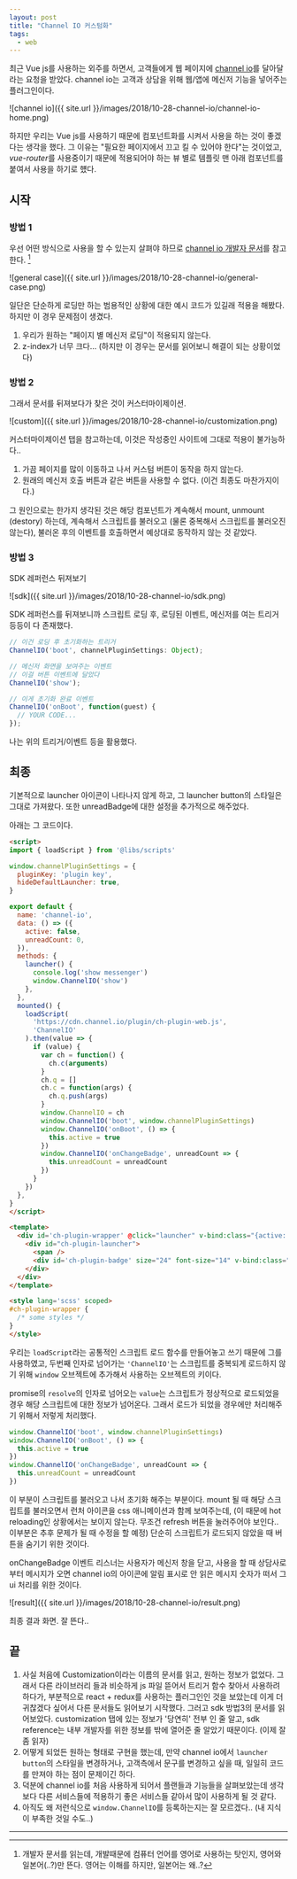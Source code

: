 ```yaml
---
layout: post
title: "Channel IO 커스텀화"
tags:
  - web
---
```


최근 Vue js를 사용하는 외주를 하면서, 고객들에게 웹 페이지에 [channel io](https://channel.io/ko)를 달아달라는 요청을 받았다. channel io는 고객과 상담을 위해 웹/앱에 메신저 기능을 넣어주는 플러그인이다.

![channel io]({{ site.url }}/images/2018/10-28-channel-io/channel-io-home.png)

하지만 우리는 Vue js를 사용하기 때문에 컴포넌트화를 시켜서 사용을 하는 것이 좋겠다는 생각을 했다. 그 이유는 "필요한 페이지에서 끄고 킬 수 있어야 한다"는 것이었고, *vue-router*를 사용중이기 때문에 적용되어야 하는 뷰 별로 템플릿 맨 아래 컴포넌트를 붙여서 사용을 하기로 헀다.

## 시작

### 방법 1

우선 어떤 방식으로 사용을 할 수 있는지 살펴야 하므로 [channel io 개발자 문서](https://developers.channel.io/docs)를 참고한다. [^1]

![general case]({{ site.url }}/images/2018/10-28-channel-io/general-case.png)

일단은 단순하게 로딩만 하는 범용적인 상황에 대한 예시 코드가 있길래 적용을 해봤다. 하지만 이 경우 문제점이 생겼다.

1. 우리가 원하는 "페이지 별 메신저 로딩"이 적용되지 않는다.
2. z-index가 너무 크다... (하지만 이 경우는 문서를 읽어보니 해결이 되는 상황이었다)

### 방법 2

그래서 문서를 뒤져보다가 찾은 것이 커스터마이제이션.

![custom]({{ site.url }}/images/2018/10-28-channel-io/customization.png)

커스터마이제이션 탭을 참고하는데, 이것은 작성중인 사이트에 그대로 적용이 불가능하다..

1. 가끔 페이지를 많이 이동하고 나서 커스텀 버튼이 동작을 하지 않는다.
2. 원래의 메신저 호출 버튼과 같은 버튼을 사용할 수 없다. (이건 최종도 마찬가지이다.)

그 원인으로는 한가지 생각된 것은 해당 컴포넌트가 계속해서 mount, unmount (destory) 하는데, 계속해서 스크립트를 불러오고 (물론 중복해서 스크립트를 불러오진 않는다), 불러온 후의 이벤트를 호출하면서 예상대로 동작하지 않는 것 같았다.

### 방법 3

SDK 레퍼런스 뒤져보기

![sdk]({{ site.url }}/images/2018/10-28-channel-io/sdk.png)

SDK 레퍼런스를 뒤져보니까 스크립트 로딩 후, 로딩된 이벤트, 메신저를 여는 트리거 등등이 다 존재했다.

```javascript
// 이건 로딩 후 초기화하는 트리거
ChannelIO('boot', channelPluginSettings: Object);

// 메신저 화면을 보여주는 이벤트
// 이걸 버튼 이벤트에 달았다
ChannelIO('show');

// 이게 초기화 완료 이벤트
ChannelIO('onBoot', function(guest) {
  // YOUR CODE...
});
```

나는 위의 트리거/이벤트 등을 활용했다.

## 최종

기본적으로 launcher 아이콘이 나타나지 않게 하고, 그 launcher button의 스타일은 그대로 가져왔다. 또한 unreadBadge에 대한 설정을 추가적으로 해주었다.

아래는 그 코드이다.

```html
<script>
import { loadScript } from '@libs/scripts'

window.channelPluginSettings = {
  pluginKey: 'plugin key',
  hideDefaultLauncher: true,
}

export default {
  name: 'channel-io',
  data: () => ({
    active: false,
    unreadCount: 0,
  }),
  methods: {
    launcher() {
      console.log('show messenger')
      window.ChannelIO('show')
    },
  },
  mounted() {
    loadScript(
      'https://cdn.channel.io/plugin/ch-plugin-web.js',
      'ChannelIO'
    ).then(value => {
      if (value) {
        var ch = function() {
          ch.c(arguments)
        }
        ch.q = []
        ch.c = function(args) {
          ch.q.push(args)
        }
        window.ChannelIO = ch
        window.ChannelIO('boot', window.channelPluginSettings)
        window.ChannelIO('onBoot', () => {
          this.active = true
        })
        window.ChannelIO('onChangeBadge', unreadCount => {
          this.unreadCount = unreadCount
        })
      }
    })
  },
}
</script>

<template>
  <div id='ch-plugin-wrapper' @click="launcher" v-bind:class="{active: active}">
    <div id="ch-plugin-launcher">
      <span />
      <div id='ch-plugin-badge' size="24" font-size="14" v-bind:class="{active: unreadCount > 0}">{{ unreadCount }}</div>
    </div>
  </div>
</template>

<style lang='scss' scoped>
#ch-plugin-wrapper {
  /* some styles */
}
</style>
```

우리는 `loadScript`라는 공통적인 스크립트 로드 함수를 만들어놓고 쓰기 때문에 그를 사용하였고, 두번째 인자로 넘어가는 `'ChannelIO'`는 스크립트를 중복되게 로드하지 않기 위해 `window` 오브젝트에 추가해서 사용하는 오브젝트의 키이다.

promise의 `resolve`의 인자로 넘어오는 `value`는 스크립트가 정상적으로 로드되었을 경우 해당 스크립트에 대한 정보가 넘어온다. 그래서 로드가 되었을 경우에만 처리해주기 위해서 저렇게 처리했다.

```javascript
window.ChannelIO('boot', window.channelPluginSettings)
window.ChannelIO('onBoot', () => {
  this.active = true
})
window.ChannelIO('onChangeBadge', unreadCount => {
  this.unreadCount = unreadCount
})
```

이 부분이 스크립트를 불러오고 나서 초기화 해주는 부분이다. mount 될 때 해당 스크립트를 불러오면서 런처 아이콘을 css 애니메이션과 함께 보여주는데, (이 때문에 hot reloading인 상황에서는 보이지 않는다. 무조건 refresh 버튼을 눌러주어야 보인다.. 이부분은 추후 문제가 될 때 수정을 할 예정) 단순히 스크립트가 로드되지 않았을 때 버튼을 숨기기 위한 것이다.

onChangeBadge 이벤트 리스너는 사용자가 메신저 창을 닫고, 사용을 할 때 상담사로부터 메시지가 오면 channel io의 아이콘에 알림 표시로 안 읽은 메시지 숫자가 떠서 그 ui 처리를 위한 것이다.

![result]({{ site.url }}/images/2018/10-28-channel-io/result.png)

최종 결과 화면. 잘 뜬다..

## 끝

1. 사실 처음에 Customization이라는 이름의 문서를 읽고, 원하는 정보가 없었다. 그래서 다른 라이브러리 들과 비슷하게 js 파일 뜯어서 트리거 함수 찾아서 사용하려 하다가, 부분적으로 react + redux를 사용하는 플러그인인 것을 보았는데 이게 더 귀찮겠다 싶어서 다른 문서들도 읽어보기 시작했다. 그러고 sdk 방법3의 문서를 읽어보았다. customization 탭에 있는 정보가 '당연히' 전부 인 줄 알고, sdk reference는 내부 개발자를 위한 정보를 밖에 열어준 줄 알았기 때문이다. (이제 잘 좀 읽자)
2. 어떻게 되었든 원하는 형태로 구현을 했는데, 만약 channel io에서 `launcher button`의 스타일을 변경하거나, 고객측에서 문구를 변경하고 싶을 때, 일일히 코드를 만져야 하는 점이 문제이긴 하다.
3. 덕분에 channel io를 처음 사용하게 되어서 플랜들과 기능들을 살펴보았는데 생각보다 다른 서비스들에 적용하기 좋은 서비스들 같아서 많이 사용하게 될 것 같다.
4. 아직도 왜 저런식으로 `window.ChannelIO`를 등록하는지는 잘 모르겠다.. (내 지식이 부족한 것일 수도..)

---

[^1]: 개발자 문서를 읽는데, 개발때문에 컴퓨터 언어를 영어로 사용하는 탓인지, 영어와 일본어(..?)만 뜬다. 영어는 이해를 하지만, 일본어는 왜..?
